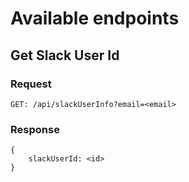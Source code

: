 # Available endpoints

## Get Slack User Id
### Request
```
GET: /api/slackUserInfo?email=<email>
```
### Response
```
{
    slackUserId: <id>
}
```